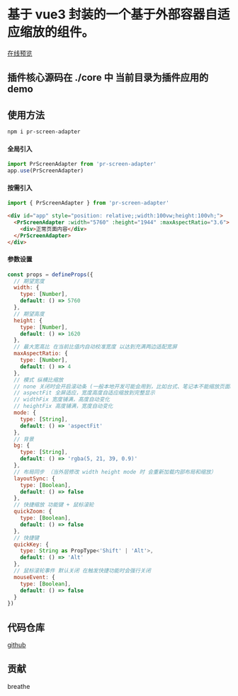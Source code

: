 # 基于 vue3 封装的一个基于外部容器自适应缩放的组件。

[在线预览](https://pryun.vip/pr-screen-adapter/)

## 插件核心源码在 ./core 中 当前目录为插件应用的demo

## 使用方法

```bash
npm i pr-screen-adapter
```

#### 全局引入

```js
import PrScreenAdapter from 'pr-screen-adapter'
app.use(PrScreenAdapter)
```

#### 按需引入

```js
import { PrScreenAdapter } from 'pr-screen-adapter'
```

```html
<div id="app" style="position: relative;;width:100vw;height:100vh;">
  <PrScreenAdapter :width="5760" :height="1944" :maxAspectRatio="3.6">
    <div>正常页面内容</div>
  </PrScreenAdapter>
</div>
```

#### 参数设置

```js
const props = defineProps({
  // 期望宽度
  width: {
    type: [Number],
    default: () => 5760
  },
  // 期望高度
  height: {
    type: [Number],
    default: () => 1620
  },
  // 最大宽高比 在当前比值内自动校准宽度 以达到充满两边适配宽屏
  maxAspectRatio: {
    type: [Number],
    default: () => 4
  },
  // 模式 纵横比缩放
  // none 关闭时会开启滚动条 (一般本地开发可能会用到，比如台式、笔记本不能缩放页面时)
  // aspectFit 全屏适应，宽度高度自适应缩放到完整显示
  // widthFix 宽度铺满，高度自动变化
  // heightFix 高度铺满，宽度自动变化
  mode: {
    type: [String],
    default: () => 'aspectFit'
  },
  // 背景
  bg: {
    type: [String],
    default: () => 'rgba(5, 21, 39, 0.9)'
  },
  // 布局同步 （当外层修改 width height mode 时 会重新加载内部布局和缩放）
  layoutSync: {
    type: [Boolean],
    default: () => false
  },
  // 快捷缩放 功能键 + 鼠标滚轮
  quickZoom: {
    type: [Boolean],
    default: () => false
  },
  // 快捷键
  quickKey: {
    type: String as PropType<'Shift' | 'Alt'>,
    default: () => 'Alt'
  },
  // 鼠标滚轮事件 默认关闭 在触发快捷功能时会强行关闭
  mouseEvent: {
    type: [Boolean],
    default: () => false
  }
})
```

## 代码仓库

[github](https://github.com/breathe97/pr-screen-adapter)

## 贡献

breathe
